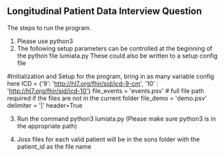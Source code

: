 ## Longitudinal Patient Data Interview Question



The steps to run the program.

1. Please use python3
2. The following setup parameters can be controlled at the beginning of the python file lumiata.py
These could also be written to a setup config file


#Initialization and Setup for the program, bring in as many variable config here
ICD = {'9': 'http://hl7.org/fhir/sid/icd-9-cm', '10' : 'http://hl7.org/fhir/sid/icd-10'}
file_events = 'events.psv' # full file path required if the files are not in the current folder
file_demo = 'demo.psv'
delimiter = '|'
header=True

3. Run the command python3 lumiata.py
(Please make sure python3 is in the appropriate path)

4. Joss files for each valid patient will be in the sons folder with the patient_id as the file name


